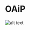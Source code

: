 # OAiP
![alt text](https://www.incimages.com/uploaded_files/image/1920x1080/getty_517308428_2000200020009280818_338996.jpg)
